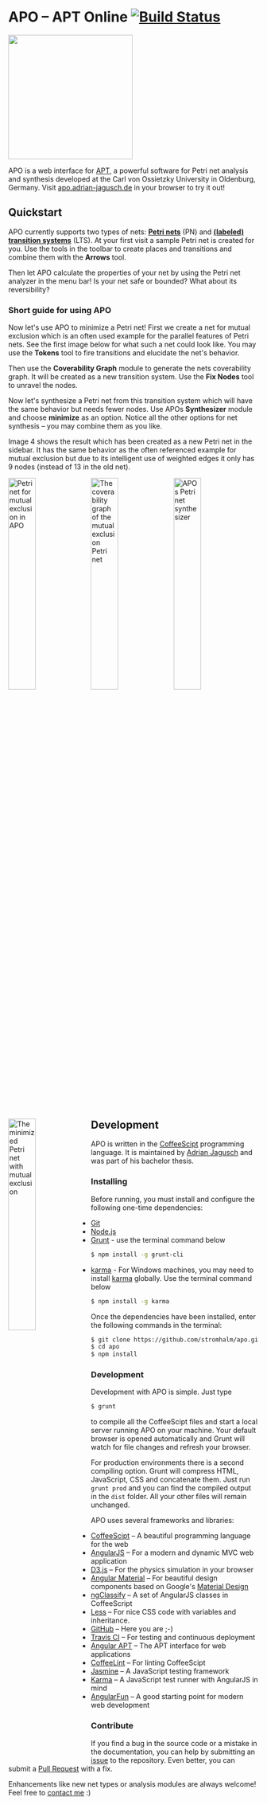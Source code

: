 # APO – APT Online [![Build Status](https://travis-ci.org/stromhalm/apo.svg)](https://travis-ci.org/stromhalm/apo)
<img src="src/images/apo-logo.png" width="250"/>

APO is a web interface for [APT](http://github.com/cvo-theory/apt), a powerful software for Petri net analysis and synthesis developed at the Carl von Ossietzky University in Oldenburg, Germany. Visit [apo.adrian-jagusch.de](http://apo.adrian-jagusch.de) in your browser to try it out!

## Quickstart
APO currently supports two types of nets: **[Petri nets](https://en.wikipedia.org/wiki/Petri_net)** (PN) and **[(labeled) transition systems](https://en.wikipedia.org/wiki/Transition_system)** (LTS). At your first visit a sample Petri net is created for you. Use the tools in the toolbar to create places and transitions and combine them with the **Arrows** tool.

Then let APO calculate the properties of your net by using the Petri net analyzer in the menu bar! Is your net safe or bounded? What about its reversibility?

### Short guide for using APO
Now let's use APO to minimize a Petri net! First we create a net for mutual exclusion which is an often used example for the parallel features of Petri nets. See the first image below for what such a net could look like. You may use the **Tokens** tool to fire transitions and elucidate the net's behavior.

Then use the **Coverability Graph** module to generate the nets coverability graph. It will be created as a new transition system. Use the **Fix Nodes** tool to unravel the nodes.

Now let's synthesize a Petri net from this transition system which will have the same behavior but needs fewer nodes. Use APOs **Synthesizer** module and choose **minimize** as an option. Notice all the other options for net synthesis – you may combine them as you like.

Image 4 shows the result which has been created as a new Petri net in the sidebar. It has the same behavior as the often referenced example for mutual exclusion but due to its intelligent use of weighted edges it only has 9 nodes (instead of 13 in the old net).

<img style="float: left;" alt="Petri net for mutual exclusion in APO" src="examples/mutual-exclusion.png" width="33%"/>
<img style="float: left;" alt="The coverability graph of the mutual exclusion Petri net" src="examples/mutual-exclusion-cg.png" width="33%"/>
<img style="float: left;" alt="APOs Petri net synthesizer" src="examples/synthesizer.png" width="33%"/>
<img style="float: left;" alt="The minimized Petri net with mutual exclusion" src="examples/mutual-exclusion-minimized.png" width="33%"/>

## Development

APO is written in the [CoffeeScipt](http://coffeescript.org/) programming language. It is maintained by [Adrian Jagusch](https://adrian-jagusch.de) and was part of his bachelor thesis. 

### Installing
Before running, you must install and configure the following one-time dependencies:

* [Git](http://git-scm.com/)
* [Node.js](http://nodejs.org/)
* [Grunt](http://gruntjs.com/) - use the terminal command below
```bash
$ npm install -g grunt-cli
```
* [karma](https://github.com/karma-runner/karma) - For Windows machines, you may need to install [karma](https://github.com/karma-runner/karma) globally.  Use the terminal command below
```bash
$ npm install -g karma
```

Once the dependencies have been installed, enter the following commands in the terminal:
```bash
$ git clone https://github.com/stromhalm/apo.git
$ cd apo
$ npm install
```

### Development
Development with APO is simple. Just type
```bash
$ grunt
```
to compile all the CoffeeScipt files and start a local server running APO on your machine. Your default browser is opened automatically and Grunt will watch for file changes and refresh your browser.

For production environments there is a second compiling option. Grunt will compress HTML, JavaScript, CSS and concatenate them. Just run `grunt prod` and you can find the compiled output in the `dist` folder. All your other files will remain unchanged.

APO uses several frameworks and libraries:
* [CoffeeScipt](http://coffeescript.org) – A beautiful programming language for the web
* [AngularJS](http://angularjs.org) – For a modern and dynamic MVC web application
* [D3.js](http://d3js.org) – For the physics simulation in your browser
* [Angular Material](http://material.angularjs.org) – For beautiful design components based on Google's [Material Design](https://material.google.com)
* [ngClassify](https://github.com/CaryLandholt/ng-classify) – A set of AngularJS classes in CoffeeScript
* [Less](http://lesscss.org) – For nice CSS code with variables and inheritance.
* [GitHub](http://github.com) – Here you are ;-)
* [Travis CI](http://travis-ci.org) – For testing and continuous deployment
* [Angular APT](https://github.com/stromhalm/angular-apt) – The APT interface for web applications
* [CoffeeLint](http://coffeelint.org) – For linting CoffeeScipt
* [Jasmine](http://jasmine.github.io) – A JavaScript testing framework
* [Karma](http://karma-runner.github.io) – A JavaScript test runner with AngularJS in mind
* [AngularFun](https://github.com/CaryLandholt/AngularFun) – A good starting point for modern web development

### Contribute
If you find a bug in the source code or a mistake in the documentation, you can help by submitting an [issue](https://github.com/stromhalm/apo/issues) to the repository.  Even better, you can submit a [Pull Request](https://github.com/stromhalm/apo/pulls) with a fix.

Enhancements like new net types or analysis modules are always welcome! Feel free to [contact me](https://adrian-jagusch.de/kontakt) :)
